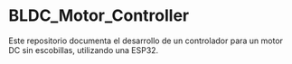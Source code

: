 # BLDC_Motor_Controller
Este repositorio documenta el desarrollo de un controlador para un motor DC sin escobillas, utilizando una ESP32.
